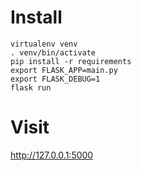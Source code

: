 # Install

```
virtualenv venv
. venv/bin/activate
pip install -r requirements
export FLASK_APP=main.py
export FLASK_DEBUG=1
flask run
```

# Visit

http://127.0.0.1:5000
